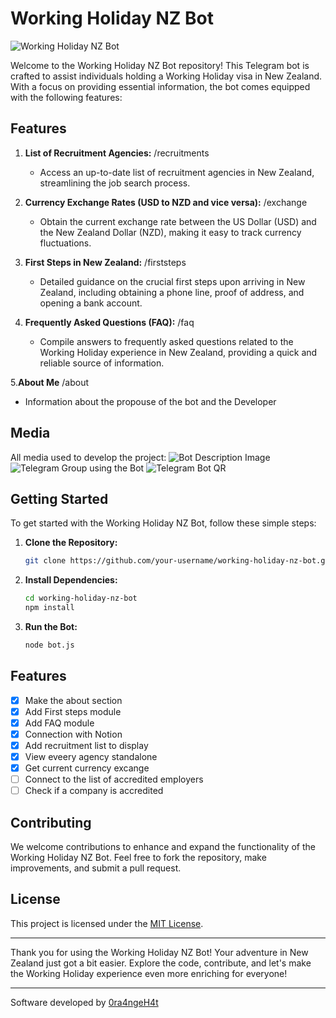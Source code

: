 # Working Holiday NZ Bot

![Working Holiday NZ Bot](https://res.cloudinary.com/echeniquer/image/upload/v1703558087/WHNZ%20-%20TelegramBot/_1707ea44-fee8-4c2c-87a4-cc8b28726859.jpg)

Welcome to the Working Holiday NZ Bot repository! This Telegram bot is crafted to assist individuals holding a Working Holiday visa in New Zealand. With a focus on providing essential information, the bot comes equipped with the following features:

## Features

1. **List of Recruitment Agencies:**
   /recruitments
   - Access an up-to-date list of recruitment agencies in New Zealand, streamlining the job search process.

2. **Currency Exchange Rates (USD to NZD and vice versa):**
   /exchange
   - Obtain the current exchange rate between the US Dollar (USD) and the New Zealand Dollar (NZD), making it easy to track currency fluctuations.

3. **First Steps in New Zealand:**
   /firststeps
   - Detailed guidance on the crucial first steps upon arriving in New Zealand, including obtaining a phone line, proof of address, and opening a bank account.

4. **Frequently Asked Questions (FAQ):**
   /faq
   - Compile answers to frequently asked questions related to the Working Holiday experience in New Zealand, providing a quick and reliable source of information.

5.**About Me**
   /about
   - Information about the propouse of the bot and the Developer

## Media
   All media used to develop the project:
![Bot Description Image](https://res.cloudinary.com/echeniquer/image/upload/v1703754520/WHNZ%20-%20TelegramBot/_8205efb4-5357-4aba-bcce-7f6758a8a1a7.jpg)
![Telegram Group using the Bot](https://res.cloudinary.com/echeniquer/image/upload/v1703754520/WHNZ%20-%20TelegramBot/_d0796c06-0d45-4d93-8a8b-162435fb66a3.jpg)
![Telegram Bot QR](https://res.cloudinary.com/echeniquer/image/upload/v1703755258/WHNZ%20-%20TelegramBot/photo_2023-12-28_22.20.09.jpg)

## Getting Started

To get started with the Working Holiday NZ Bot, follow these simple steps:

1. **Clone the Repository:**
   ```bash
   git clone https://github.com/your-username/working-holiday-nz-bot.git
   ```

2. **Install Dependencies:**
   ```bash
   cd working-holiday-nz-bot
   npm install
   ```

3. **Run the Bot:**
   ```bash
   node bot.js
   ```

## Features
- [x] Make the about section
- [x] Add First steps module
- [x] Add FAQ module
- [x] Connection with Notion
- [x] Add recruitment list to display
- [x] View eveery agency standalone
- [x] Get current currency excange
- [ ] Connect to the list of accredited employers
- [ ] Check if a company is accredited

## Contributing

We welcome contributions to enhance and expand the functionality of the Working Holiday NZ Bot. Feel free to fork the repository, make improvements, and submit a pull request.

## License

This project is licensed under the [MIT License](LICENSE).

---

Thank you for using the Working Holiday NZ Bot! Your adventure in New Zealand just got a bit easier. Explore the code, contribute, and let's make the Working Holiday experience even more enriching for everyone!

---

Software developed by [0ra4ngeH4t](https://linkedin.com/in/rechenique)
